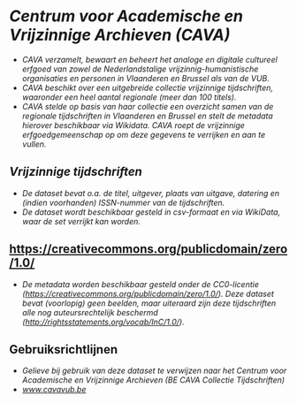 # _Centrum voor Academische en Vrijzinnige Archieven (CAVA)_
* _CAVA verzamelt, bewaart en beheert het analoge en digitale cultureel erfgoed van zowel de Nederlandstalige vrijzinnig-humanistische organisaties en personen in Vlaanderen en Brussel als van de VUB._
* _CAVA beschikt over een uitgebreide collectie vrijzinnige tijdschriften, waaronder een heel aantal regionale (meer dan 100 titels)._
* _CAVA stelde op basis van haar collectie een overzicht samen van de regionale tijdschriften in Vlaanderen en Brussel en stelt de metadata hierover beschikbaar via Wikidata. CAVA roept de vrijzinnige erfgoedgemeenschap op om deze gegevens te verrijken en aan te vullen._

## _Vrijzinnige tijdschriften_
* _De dataset bevat o.a. de titel, uitgever, plaats van uitgave, datering en (indien voorhanden) ISSN-nummer van de tijdschriften._
* _De dataset wordt beschikbaar gesteld in csv-formaat en via WikiData, waar de set verrijkt kan worden._

## https://creativecommons.org/publicdomain/zero/1.0/
* _De metadata worden beschikbaar gesteld onder de CC0-licentie (https://creativecommons.org/publicdomain/zero/1.0/). Deze dataset bevat (voorlopig) geen beelden, maar uiteraard zijn deze tijdschriften alle nog auteursrechtelijk beschermd (http://rightsstatements.org/vocab/InC/1.0/)._

## Gebruiksrichtlijnen
* _Gelieve bij gebruik van deze dataset te verwijzen naar het Centrum voor Academische en Vrijzinnige Archieven (BE CAVA Collectie Tijdschriften)_
* _www.cavavub.be_
